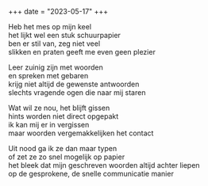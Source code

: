 +++
date = "2023-05-17"
+++

Heb het mes op mijn keel \
het lijkt wel een stuk schuurpapier \
ben er stil van, zeg niet veel \
slikken en praten geeft me even geen plezier

Leer zuinig zijn met woorden \
en spreken met gebaren \
krijg niet altijd de gewenste antwoorden  \
slechts vragende ogen die naar mij staren

Wat wil ze nou, het blijft gissen  \
hints worden niet direct opgepakt  \
ik kan mij er in vergissen \
maar woorden vergemakkelijken het contact

Uit nood ga ik ze dan maar typen \
of zet ze zo snel mogelijk op papier \
het bleek dat mijn geschreven woorden altijd achter liepen \
op de gesprokene, de snelle communicatie manier
